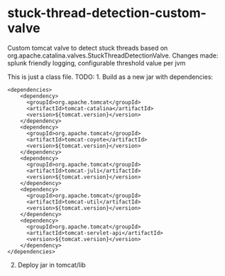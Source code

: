 # stuck-thread-detection-custom-valve
Custom tomcat valve to detect stuck threads based on org.apache.catalina.valves.StuckThreadDetectionValve.
Changes made: splunk friendly logging, configurable threshold value per jvm 

This is just a class file. 
TODO: 1. Build as a new jar with dependencies: 
```
<dependencies>
    <dependency>
      <groupId>org.apache.tomcat</groupId>
      <artifactId>tomcat-catalina</artifactId>
      <version>${tomcat.version}</version>
    </dependency>
    <dependency>
      <groupId>org.apache.tomcat</groupId>
      <artifactId>tomcat-coyote</artifactId>
      <version>${tomcat.version}</version>
    </dependency>
    <dependency>
      <groupId>org.apache.tomcat</groupId>
      <artifactId>tomcat-juli</artifactId>
      <version>${tomcat.version}</version>
    </dependency>
    <dependency>
      <groupId>org.apache.tomcat</groupId>
      <artifactId>tomcat-util</artifactId>
      <version>${tomcat.version}</version>
    </dependency>
    <dependency>
      <groupId>org.apache.tomcat</groupId>
      <artifactId>tomcat-servlet-api</artifactId>
      <version>${tomcat.version}</version>
    </dependency>
</dependencies>    
```
2. Deploy jar in tomcat/lib

